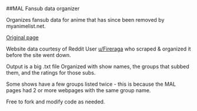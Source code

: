 ##MAL Fansub data organizer

Organizes fansub data for anime that has since been removed by myanimelist.net. 

[Original page](https://myanimelist.net/fansub-groups.php?letter= )

Website data courtesy of Reddit User [u/Fireraga](https://www.reddit.com/user/Fireraga) who scraped & organized it before the site went down.

Output is a big .txt file Organized with show names, the groups that subbed them, and the ratings for those subs.

Some shows have a few groups listed twice - this is because the MAL pages had 2 or more webpages with the same group name.

Free to fork and modify code as needed. 
